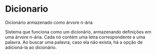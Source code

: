 # Dicionario
Dicionário armazenado como árvore n-ária

Sistema que funciona como um dicionário, armazenando definições em uma árvore n-ária. Cada nó contém uma letra correspondente a uma palavra. Ao buscar uma palavra, caso ela não exista, há a opção de adicioná-la ao dicionário.
